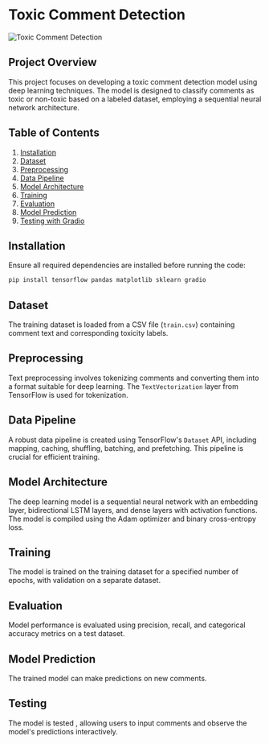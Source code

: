 # Toxic Comment Detection

![Toxic Comment Detection](https://miro.medium.com/v2/resize:fit:1260/1*l48BVmSlK6o553WxTg3ocw.png)

## Project Overview

This project focuses on developing a toxic comment detection model using deep learning techniques. The model is designed to classify comments as toxic or non-toxic based on a labeled dataset, employing a sequential neural network architecture.

## Table of Contents

1. [Installation](#installation)
2. [Dataset](#dataset)
3. [Preprocessing](#preprocessing)
4. [Data Pipeline](#data-pipeline)
5. [Model Architecture](#model-architecture)
6. [Training](#training)
7. [Evaluation](#evaluation)
8. [Model Prediction](#model-prediction)
9. [Testing with Gradio](#testing-with-gradio)

## Installation

Ensure all required dependencies are installed before running the code:

```bash
pip install tensorflow pandas matplotlib sklearn gradio
```

## Dataset

The training dataset is loaded from a CSV file (`train.csv`) containing comment text and corresponding toxicity labels.

## Preprocessing

Text preprocessing involves tokenizing comments and converting them into a format suitable for deep learning. The `TextVectorization` layer from TensorFlow is used for tokenization.

## Data Pipeline

A robust data pipeline is created using TensorFlow's `Dataset` API, including mapping, caching, shuffling, batching, and prefetching. This pipeline is crucial for efficient training.

## Model Architecture

The deep learning model is a sequential neural network with an embedding layer, bidirectional LSTM layers, and dense layers with activation functions. The model is compiled using the Adam optimizer and binary cross-entropy loss.

## Training

The model is trained on the training dataset for a specified number of epochs, with validation on a separate dataset.

## Evaluation

Model performance is evaluated using precision, recall, and categorical accuracy metrics on a test dataset.

## Model Prediction

The trained model can make predictions on new comments.

## Testing 

The model is tested , allowing users to input comments and observe the model's predictions interactively.
